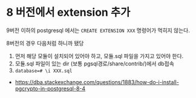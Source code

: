 # 8 버전에서 extension 추가

9버전 이하의 postgresql 에서는 `CREATE EXTENSION XXX` 명령어가 먹히지 않는다. 

8버전의 경우 다음처럼 하니까 됐당



1. 먼저 해당 모듈이 설치되어 있어야 하고, 모듈.sql 파일을 가지고 있어야 한다.
2. 모듈.sql 파일이 있는 dir (보통 pgsql경로/share/contrib/)에서  db접속
3. `database=# \i XXX.sql`



- https://dba.stackexchange.com/questions/1883/how-do-i-install-pgcrypto-in-postgresql-8-4